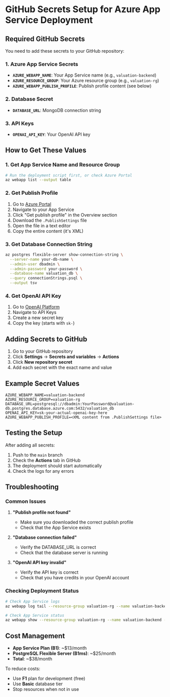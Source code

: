 # GitHub Secrets Setup for Azure App Service Deployment

## Required GitHub Secrets

You need to add these secrets to your GitHub repository:

### 1. Azure App Service Secrets
- **`AZURE_WEBAPP_NAME`**: Your App Service name (e.g., `valuation-backend`)
- **`AZURE_RESOURCE_GROUP`**: Your Azure resource group (e.g., `valuation-rg`)
- **`AZURE_WEBAPP_PUBLISH_PROFILE`**: Publish profile content (see below)

### 2. Database Secret
- **`DATABASE_URL`**: MongoDB connection string

### 3. API Keys
- **`OPENAI_API_KEY`**: Your OpenAI API key

## How to Get These Values

### 1. Get App Service Name and Resource Group
```bash
# Run the deployment script first, or check Azure Portal
az webapp list --output table
```

### 2. Get Publish Profile
1. Go to [Azure Portal](https://portal.azure.com)
2. Navigate to your App Service
3. Click "Get publish profile" in the Overview section
4. Download the `.PublishSettings` file
5. Open the file in a text editor
6. Copy the entire content (it's XML)

### 3. Get Database Connection String
```bash
az postgres flexible-server show-connection-string \
  --server-name your-db-name \
  --admin-user dbadmin \
  --admin-password your-password \
  --database-name valuation_db \
  --query connectionStrings.psql \
  --output tsv
```

### 4. Get OpenAI API Key
1. Go to [OpenAI Platform](https://platform.openai.com)
2. Navigate to API Keys
3. Create a new secret key
4. Copy the key (starts with `sk-`)

## Adding Secrets to GitHub

1. Go to your GitHub repository
2. Click **Settings** → **Secrets and variables** → **Actions**
3. Click **New repository secret**
4. Add each secret with the exact name and value

## Example Secret Values

```
AZURE_WEBAPP_NAME=valuation-backend
AZURE_RESOURCE_GROUP=valuation-rg
DATABASE_URL=postgresql://dbadmin:YourPassword@valuation-db.postgres.database.azure.com:5432/valuation_db
OPENAI_API_KEY=sk-your-actual-openai-key-here
AZURE_WEBAPP_PUBLISH_PROFILE=<XML content from .PublishSettings file>
```

## Testing the Setup

After adding all secrets:

1. Push to the `main` branch
2. Check the **Actions** tab in GitHub
3. The deployment should start automatically
4. Check the logs for any errors

## Troubleshooting

### Common Issues

1. **"Publish profile not found"**
   - Make sure you downloaded the correct publish profile
   - Check that the App Service exists

2. **"Database connection failed"**
   - Verify the DATABASE_URL is correct
   - Check that the database server is running

3. **"OpenAI API key invalid"**
   - Verify the API key is correct
   - Check that you have credits in your OpenAI account

### Checking Deployment Status

```bash
# Check App Service logs
az webapp log tail --resource-group valuation-rg --name valuation-backend

# Check App Service status
az webapp show --resource-group valuation-rg --name valuation-backend --query state
```

## Cost Management

- **App Service Plan (B1)**: ~$13/month
- **PostgreSQL Flexible Server (B1ms)**: ~$25/month
- **Total**: ~$38/month

To reduce costs:
- Use **F1** plan for development (free)
- Use **Basic** database tier
- Stop resources when not in use
